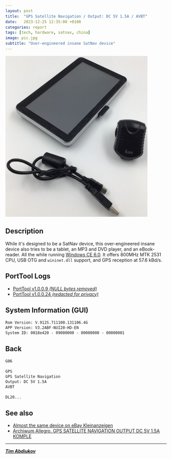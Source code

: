 ```yaml
---
layout: post
title:  "GPS Satellite Navigation / Output: DC 5V 1.5A / AVBT"
date:   2023-12-25 12:35:00 +0100
categories: report
tags: [tech, hardware, satnav, china]
image: pic.jpg
subtitle: "Over-engineered insane SatNav device"
---
```


![picture](./pic.jpg)

## Description

While it's designed to be a SatNav device, this over-engineered insane device also tries to be a tablet, an MP3 and DVD player, and an eBook-reader. All the while running [Windows CE 6.0](https://en.wikipedia.org/wiki/Windows_Embedded_CE_6.0). It offers 800MHz MTK 2531 CPU, USB OTG and `wininet.dll` support, and GPS reception at 57.6 kBd/s.

## PortTool Logs

* [PortTool v1.0.0.9 *(NULL bytes removed)*](./PortTool9/port_tool.log)
* [PortTool v1.0.0.24 *(redacted for privacy)*](./PortTool24/port_tool.log)

## System Information (GUI)

```
Rom Version: V.912S.711100.131106.4G
APP Version: V3.2ABF-NUI20-HD-EN
System ID: 0018e420 - 09000000 - 00000000 - 00000001
```

## Back

```
G06

GPS
GPS Satellite Navigation
Output: DC 5V 1.5A
AVBT

DL20...
```

## See also

* [Almost the same device on eBay Kleinanzeigen](https://www.kleinanzeigen.de/s-anzeige/gps-navi-n-go-igo-8-mobiles-devices-5-taschenformat-sehr-gut/2367151721-168-3472)
* [Archiwum Allegro. GPS SATELLITE NAVIGATION OUTPUT DC 5V 1.5A KOMPLE](https://archiwum.allegro.pl/oferta/gps-satellite-navigation-output-dc-5v-1-5a-komple-i6523193715.html)

---------------------------------

***[Tim Abdiukov](https://github.com/TAbdiukov)***
